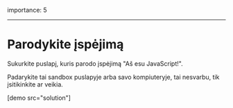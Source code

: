 importance: 5

---

# Parodykite įspėjimą

Sukurkite puslapį, kuris parodo įspėjimą "Aš esu JavaScript!".

Padarykite tai sandbox puslapyje arba savo kompiuteryje, tai nesvarbu, tik įsitikinkite ar veikia.

[demo src="solution"]

